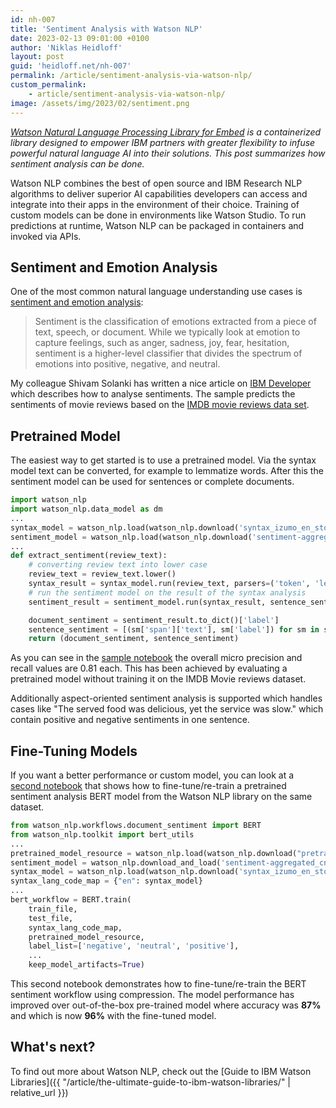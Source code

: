 ```yaml
---
id: nh-007
title: 'Sentiment Analysis with Watson NLP'
date: 2023-02-13 09:01:00 +0100
author: 'Niklas Heidloff'
layout: post
guid: 'heidloff.net/nh-007'
permalink: /article/sentiment-analysis-via-watson-nlp/
custom_permalink:
    - article/sentiment-analysis-via-watson-nlp/
image: /assets/img/2023/02/sentiment.png
---
```



*[Watson Natural Language Processing Library for Embed](https://www.ibm.com/products/ibm-watson-natural-language-processing) is a containerized library designed to empower IBM partners with greater flexibility to infuse powerful natural language AI into their solutions. This post summarizes how sentiment analysis can be done.*

Watson NLP combines the best of open source and IBM Research NLP algorithms to deliver superior AI capabilities developers can access and integrate into their apps in the environment of their choice. Training of custom models can be done in environments like Watson Studio. To run predictions at runtime, Watson NLP can be packaged in containers and invoked via APIs.


## Sentiment and Emotion Analysis

One of the most common natural language understanding use cases is [sentiment and emotion analysis](https://www.ibm.com/blogs/watson/2020/08/solving-common-challenges-in-sentiment-analysis-with-help-from-project-debater/):

> Sentiment is the classification of emotions extracted from a piece of text, speech, or document. While we typically look at emotion to capture feelings, such as anger, sadness, joy, fear, hesitation, sentiment is a higher-level classifier that divides the spectrum of emotions into positive, negative, and neutral.

My colleague Shivam Solanki has written a nice article on [IBM Developer](https://developer.ibm.com/tutorials/use-the-watson-core-nlp-library-to-perform-sentiment-analysis/) which describes how to analyse sentiments. The sample predicts the sentiments of movie reviews based on the [IMDB movie reviews data set](https://github.com/ibm-build-lab/Watson-NLP/blob/main/ML/Sentiment-Analysis/movies_small.csv).


## Pretrained Model

The easiest way to get started is to use a pretrained model. Via the syntax model text can be converted, for example to lemmatize words. After this the sentiment model can be used for sentences or complete documents.

```python
import watson_nlp
import watson_nlp.data_model as dm
...
syntax_model = watson_nlp.load(watson_nlp.download('syntax_izumo_en_stock'))
sentiment_model = watson_nlp.load(watson_nlp.download('sentiment-aggregated_cnn-workflow_en_stock'))
...
def extract_sentiment(review_text):
    # converting review text into lower case
    review_text = review_text.lower()
    syntax_result = syntax_model.run(review_text, parsers=('token', 'lemma', 'part_of_speech'))
    # run the sentiment model on the result of the syntax analysis
    sentiment_result = sentiment_model.run(syntax_result, sentence_sentiment=True)

    document_sentiment = sentiment_result.to_dict()['label']
    sentence_sentiment = [(sm['span']['text'], sm['label']) for sm in sentiment_result.to_dict()['sentiment_mentions']]
    return (document_sentiment, sentence_sentiment)
```

As you can see in the [sample notebook](https://github.com/ibm-build-lab/Watson-NLP/blob/main/ML/Sentiment-Analysis/Sentiment%20Analysis%20-%20Pre-Trained%20models.ipynb) the overall micro precision and recall values are 0.81 each. This has been achieved by evaluating a pretrained model without training it on the IMDB Movie reviews dataset. 

Additionally aspect-oriented sentiment analysis is supported which handles cases like "The served food was delicious, yet the service was slow." which contain positive and negative sentiments in one sentence.


## Fine-Tuning Models

If you want a better performance or custom model, you can look at a [second notebook](https://github.com/ibm-build-lab/Watson-NLP/blob/main/ML/Sentiment-Analysis/Sentiment%20Analysis%20-%20Model%20Training.ipynb) that shows how to fine-tune/re-train a pretrained sentiment analysis BERT model from the Watson NLP library on the same dataset.

```python
from watson_nlp.workflows.document_sentiment import BERT
from watson_nlp.toolkit import bert_utils
...
pretrained_model_resource = watson_nlp.load(watson_nlp.download("pretrained-model_bert_multi_bert_multi_uncased"))
sentiment_model = watson_nlp.download_and_load('sentiment-aggregated_cnn-workflow_en_stock')
syntax_model = watson_nlp.load(watson_nlp.download('syntax_izumo_en_stock'))
syntax_lang_code_map = {"en": syntax_model}
...
bert_workflow = BERT.train(
    train_file,
    test_file,
    syntax_lang_code_map,
    pretrained_model_resource,
    label_list=['negative', 'neutral', 'positive'],
    ...
    keep_model_artifacts=True)
```

This second notebook demonstrates how to fine-tune/re-train the BERT sentiment workflow using compression. The model performance has improved over out-of-the-box pre-trained model where accuracy was **87%** and which is now **96%** with the fine-tuned model.


## What's next?

To find out more about Watson NLP, check out the [Guide to IBM Watson Libraries]({{ "/article/the-ultimate-guide-to-ibm-watson-libraries/" | relative_url }})